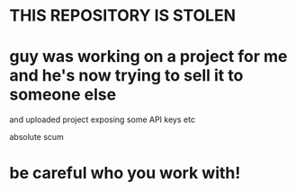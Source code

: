THIS REPOSITORY IS STOLEN
===

# guy was working on a project for me and he's now trying to sell it to someone else
and uploaded project exposing some API keys etc

absolute scum

# be careful who you work with!


